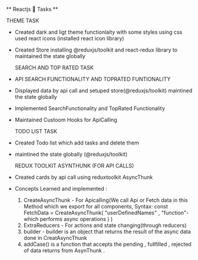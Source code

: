** Reactjs 🚀 Tasks **

THEME TASK

- Created dark and ligt theme functionlaity with some styles using css used react icons (installed react icon library)
- Created Store installing @reduxjs/toolkit and react-redux library to maintained the state globally

  SEARCH AND TOP RATED TASK

* API SEARCH FUNCTIONALITY AND TOPRATED FUNTIONALITY

- Displayed data by api call and setuped store(@reduxjs/toolkit) maintined the state globally
- Implemented SearchFunctionality and TopRated Functionality
- Maintained Custoom Hooks for ApiCalling

  TODO LIST TASK

- Created Todo list which add tasks and delete them
- maintined the state globally (@reduxjs/toolkit)

  REDUX TOOLKIT ASYNTHUNK (FOR API CALLS)

- Created cards by api call using reduxtoolkit AsyncThunk
- Concepts Learned and implemented :
  1.  CreateAsyncThunk - For Apicalling(We call Api or Fetch data in this Method which we export for all components,
      Syntax:
       const FetchData = CreateAsyncThunk( "userDefinedNames" , "function"- which performs async operations )
      )
  2.  ExtraReducers - For actions and state changing(through reducers)
  3.  builder - builder is an object that returns the result of the async data done in CreatAsyncThunk 
  4. addCase() is a function that accepts the pending , fullfilled , rejected  of data returns from AsynThunk .
